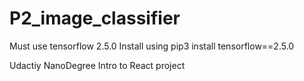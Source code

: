 # P2_image_classifier
Must use tensorflow 2.5.0 
Install using pip3 install tensorflow==2.5.0

Udactiy NanoDegree Intro to React project
